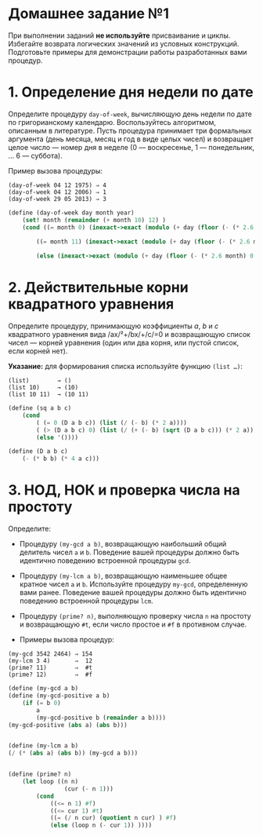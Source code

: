 
# Домашнее задание №1

При выполнении заданий **не используйте** присваивание и циклы.
Избегайте возврата логических значений из условных конструкций.
Подготовьте примеры для демонстрации работы разработанных вами процедур.

# 1. Определение дня недели по дате

Определите процедуру `day-of-week`, вычисляющую день недели по дате по
григорианскому календарю. Воспользуйтесь алгоритмом, описанным в
литературе. Пусть процедура принимает три формальных аргумента (день
месяца, месяц и год в виде целых чисел) и возвращает целое число — номер
дня в неделе (0 — воскресенье, 1 — понедельник, … 6 — суббота).

Пример вызова процедуры:

``` example
(day-of-week 04 12 1975) ⇒ 4
(day-of-week 04 12 2006) ⇒ 1
(day-of-week 29 05 2013) ⇒ 3
```

``` scheme
(define (day-of-week day month year)
    (set! month (remainder (+ month 10) 12) )
    (cond ((= month 0) (inexact->exact (modulo (+ day (floor (- (* 2.6 12)      0.2)) (* (quotient year 100) -2) (- (modulo year 100) 1) (quotient (-   (modulo year 100) 1) 4) (quotient (quotient year 100) 4)) 7)))

        ((= month 11) (inexact->exact (modulo (+ day (floor (- (* 2.6 month) 0.2)) (* (quotient year 100) -2) (- (modulo year 100) 1)  (quotient (- (modulo year 100) 1) 4) (quotient (quotient year 100) 4)) 7)))
    
        (else (inexact->exact (modulo (+ day (floor (- (* 2.6 month) 0.2)) (* (quotient year 100) -2) (modulo year 100) (quotient (modulo year 100) 4) (quotient (quotient year 100) 4)) 7)))))
```

# 2. Действительные корни квадратного уравнения

Определите процедуру, принимающую коэффициенты *a*, *b* и *c*
квадратного уравнения вида /ax/²+/bx/+/c/=0 и возвращающую список чисел
— корней уравнения (один или два корня, или пустой список, если корней
нет).

**Указание:** для формирования списка используйте функцию `(list …)`:

``` example
(list)        → ()
(list 10)     → (10)
(list 10 11)  → (10 11)
```

``` scheme
(define (sq a b c)
    (cond
        ( (= 0 (D a b c)) (list (/ (- b) (* 2 a))))
        ( (> (D a b c) 0) (list (/ (+ (- b) (sqrt (D a b c))) (* 2 a)) (/ (- (- b) (sqrt (D a b c))) (* 2 a)) ))
        (else '())))

(define (D a b c)
    (- (* b b) (* 4 a c)))
```


# 3. НОД, НОК и проверка числа на простоту

Определите:

-   Процедуру `(my-gcd a b)`, возвращающую наибольший общий делитель
    чисел `a` и `b`. Поведение вашей процедуры должно быть идентично
    поведению встроенной процедуры `gcd`.

-   Процедуру `(my-lcm a b)`, возвращающую наименьшее общее кратное
    чисел `a` и `b`. Используйте процедуру `my-gcd`, определенную вами
    ранее. Поведение вашей процедуры должно быть идентично поведению
    встроенной процедуры `lcm`.

-   Процедуру `(prime? n)`, выполняющую проверку числа `n` на простоту и
    возвращающую `#t`, если число простое и `#f` в противном случае.

-   Примеры вызова процедур:

``` example
(my-gcd 3542 2464) ⇒ 154
(my-lcm 3 4)       ⇒  12
(prime? 11)        ⇒  #t
(prime? 12)        ⇒  #f
```

``` scheme
(define (my-gcd a b) 
(define (my-gcd-positive a b)
    (if (= b 0)
        a
        (my-gcd-positive b (remainder a b))))
(my-gcd-positive (abs a) (abs b)))


(define (my-lcm a b)
(/ (* (abs a) (abs b)) (my-gcd a b)))


(define (prime? n)
    (let loop ((n n)
                (cur (- n 1)))
        (cond
            ((<= n 1) #f)
            ((<= cur 1) #t)
            ((= (/ n cur) (quotient n cur) ) #f)
            (else (loop n (- cur 1)) ))))
```
